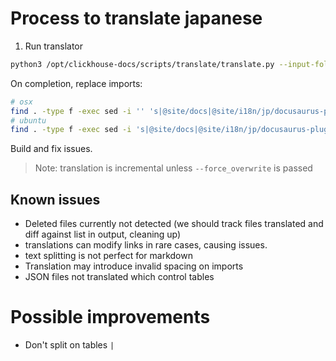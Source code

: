 # Process to translate japanese

1. Run translator

```bash
python3 /opt/clickhouse-docs/scripts/translate/translate.py --input-folder /opt/clickhouse-docs/docs --output-folder /opt/clickhouse-docs/i18n/ja --config ./languages/ja.json
```

On completion, replace imports:


```bash
# osx
find . -type f -exec sed -i '' 's|@site/docs|@site/i18n/jp/docusaurus-plugin-content-docs/current|g' {} +
# ubuntu
find . -type f -exec sed -i 's|@site/docs|@site/i18n/jp/docusaurus-plugin-content-docs/current|g' {} +
```

Build and fix issues.

> Note: translation is incremental unless `--force_overwrite` is passed

## Known issues

- Deleted files currently not detected (we should track files translated and diff against list in output, cleaning up)
- translations can modify links in rare cases, causing issues.
- text splitting is not perfect for markdown
- Translation may introduce invalid spacing on imports
- JSON files not translated which control tables

# Possible improvements

- Don't split on tables `|`
